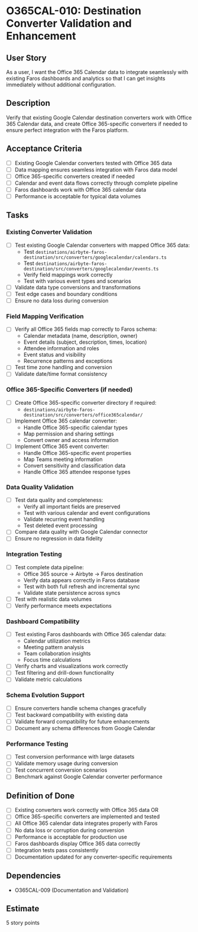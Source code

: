 # O365CAL-010: Destination Converter Validation and Enhancement

## User Story
As a user, I want the Office 365 Calendar data to integrate seamlessly with existing Faros dashboards and analytics so that I can get insights immediately without additional configuration.

## Description
Verify that existing Google Calendar destination converters work with Office 365 Calendar data, and create Office 365-specific converters if needed to ensure perfect integration with the Faros platform.

## Acceptance Criteria
- [ ] Existing Google Calendar converters tested with Office 365 data
- [ ] Data mapping ensures seamless integration with Faros data model
- [ ] Office 365-specific converters created if needed
- [ ] Calendar and event data flows correctly through complete pipeline
- [ ] Faros dashboards work with Office 365 calendar data
- [ ] Performance is acceptable for typical data volumes

## Tasks
### Existing Converter Validation
- [ ] Test existing Google Calendar converters with mapped Office 365 data:
  - Test `destinations/airbyte-faros-destination/src/converters/googlecalendar/calendars.ts`
  - Test `destinations/airbyte-faros-destination/src/converters/googlecalendar/events.ts`
  - Verify field mappings work correctly
  - Test with various event types and scenarios
- [ ] Validate data type conversions and transformations
- [ ] Test edge cases and boundary conditions
- [ ] Ensure no data loss during conversion

### Field Mapping Verification
- [ ] Verify all Office 365 fields map correctly to Faros schema:
  - Calendar metadata (name, description, owner)
  - Event details (subject, description, times, location)
  - Attendee information and roles
  - Event status and visibility
  - Recurrence patterns and exceptions
- [ ] Test time zone handling and conversion
- [ ] Validate date/time format consistency

### Office 365-Specific Converters (if needed)
- [ ] Create Office 365-specific converter directory if required:
  - `destinations/airbyte-faros-destination/src/converters/office365calendar/`
- [ ] Implement Office 365 calendar converter:
  - Handle Office 365-specific calendar types
  - Map permission and sharing settings
  - Convert owner and access information
- [ ] Implement Office 365 event converter:
  - Handle Office 365-specific event properties
  - Map Teams meeting information
  - Convert sensitivity and classification data
  - Handle Office 365 attendee response types

### Data Quality Validation
- [ ] Test data quality and completeness:
  - Verify all important fields are preserved
  - Test with various calendar and event configurations
  - Validate recurring event handling
  - Test deleted event processing
- [ ] Compare data quality with Google Calendar connector
- [ ] Ensure no regression in data fidelity

### Integration Testing
- [ ] Test complete data pipeline:
  - Office 365 source → Airbyte → Faros destination
  - Verify data appears correctly in Faros database
  - Test with both full refresh and incremental sync
  - Validate state persistence across syncs
- [ ] Test with realistic data volumes
- [ ] Verify performance meets expectations

### Dashboard Compatibility
- [ ] Test existing Faros dashboards with Office 365 calendar data:
  - Calendar utilization metrics
  - Meeting pattern analysis
  - Team collaboration insights
  - Focus time calculations
- [ ] Verify charts and visualizations work correctly
- [ ] Test filtering and drill-down functionality
- [ ] Validate metric calculations

### Schema Evolution Support
- [ ] Ensure converters handle schema changes gracefully
- [ ] Test backward compatibility with existing data
- [ ] Validate forward compatibility for future enhancements
- [ ] Document any schema differences from Google Calendar

### Performance Testing
- [ ] Test conversion performance with large datasets
- [ ] Validate memory usage during conversion
- [ ] Test concurrent conversion scenarios
- [ ] Benchmark against Google Calendar converter performance

## Definition of Done
- [ ] Existing converters work correctly with Office 365 data OR
- [ ] Office 365-specific converters are implemented and tested
- [ ] All Office 365 calendar data integrates properly with Faros
- [ ] No data loss or corruption during conversion
- [ ] Performance is acceptable for production use
- [ ] Faros dashboards display Office 365 data correctly
- [ ] Integration tests pass consistently
- [ ] Documentation updated for any converter-specific requirements

## Dependencies
- O365CAL-009 (Documentation and Validation)

## Estimate
5 story points